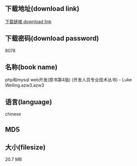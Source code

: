 ## 下载地址(download link)
[下载链接 download link](https://voluble-croquembouche-d321dc.netlify.app/?s=php%E5%92%8Cmysql+web%E5%BC%80%E5%8F%91%28%E5%8E%9F%E4%B9%A6%E7%AC%AC4%E7%89%88%29+%28%E5%BC%80%E5%8F%91%E4%BA%BA%E5%91%98%E4%B8%93%E4%B8%9A%E6%8A%80%E6%9C%AF%E4%B8%9B%E4%B9%A6%29+-+Luke+Welling.azw3)

## 下载密码(download password)
8078

## 名称(book name)
php和mysql web开发(原书第4版) (开发人员专业技术丛书) - Luke Welling.azw3.azw3

## 语言(language)
chinese

## MD5


## 大小(filesize)
20.7 MB
